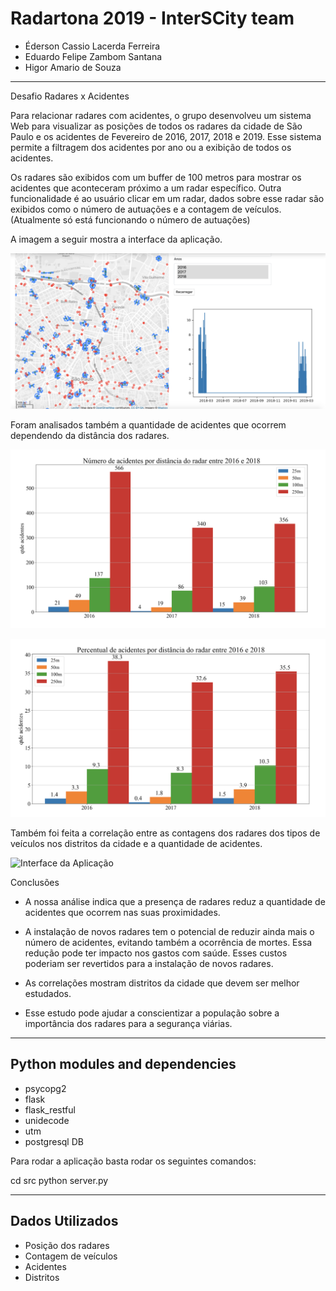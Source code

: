 Radartona 2019 - InterSCity team 
===================================================
- Éderson Cassio Lacerda Ferreira
- Eduardo Felipe Zambom Santana
- Higor Amario de Souza
---------------------------------------------------

Desafio Radares x Acidentes

Para relacionar radares com acidentes, o grupo desenvolveu um sistema Web para visualizar as posições de todos os radares da cidade de São Paulo e os acidentes de Fevereiro de 2016, 2017, 2018 e 2019. Esse sistema permite a filtragem dos acidentes por ano ou a exibição de todos os acidentes.

Os radares são exibidos com um buffer de 100 metros para mostrar os acidentes que aconteceram próximo a um radar específico. Outra funcionalidade é ao usuário clicar em um radar, dados sobre esse radar são exibidos como o número de autuações e a contagem de veículos. (Atualmente só está funcionando o número de autuações)

A imagem a seguir mostra a interface da aplicação.

![Interface da Aplicação](images/interface.png)

Foram analisados também a quantidade de acidentes que ocorrem dependendo da distância dos radares.

![Interface da Aplicação](images/numero-acidentes.png)

![Interface da Aplicação](images/grafico-porcentagem.png)

Também foi feita a correlação entre as contagens dos radares dos tipos de veículos nos distritos da cidade e a quantidade de acidentes.

![Interface da Aplicação](https://raw.githubusercontent.com/ezambomsantana/radartona/master/images/correlacao.png)


Conclusões

- A nossa análise indica que a presença de radares reduz a quantidade de acidentes que ocorrem nas suas proximidades.

- A instalação de novos radares tem o potencial de reduzir ainda mais o número de acidentes, evitando também a ocorrência de mortes. 
Essa redução pode ter impacto nos gastos com saúde. Esses custos poderiam ser revertidos para a instalação de novos radares.

- As correlações mostram distritos da cidade que devem ser melhor estudados.

- Esse estudo pode ajudar a conscientizar a população sobre a importância dos radares para a segurança viárias.



---------------------------------------------------
Python modules and dependencies
---------------------------------------------------
- psycopg2
- flask
- flask_restful
- unidecode
- utm
- postgresql DB

Para rodar a aplicação basta rodar os seguintes comandos:

cd src
python server.py

---------------------------------------------------
Dados Utilizados
---------------------------------------------------

- Posição dos radares
- Contagem de veículos
- Acidentes
- Distritos